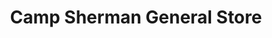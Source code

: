 ---
title: "Camp Sherman General Store"
url: /camp-sherman/camp-sherman-general-store/
shop: Dorfladen
---